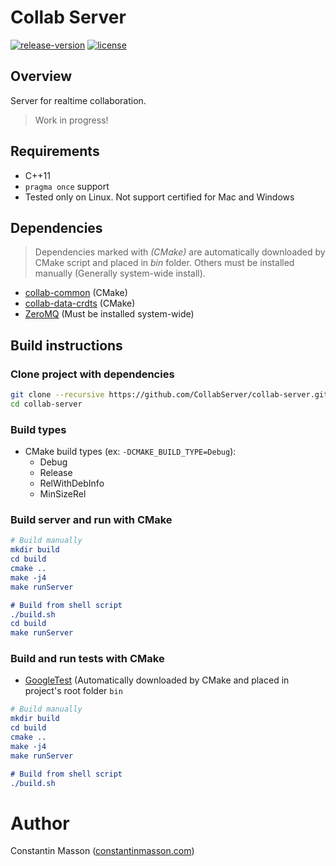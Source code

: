 # Collab Server

[![release-version](https://img.shields.io/badge/release-no--release-red.svg)]()
[![license](https://img.shields.io/badge/license-LGPLv3.0-blue.svg)](https://github.com/CollabServer/collab-server/blob/dev/LICENSE.txt)


## Overview
Server for realtime collaboration.
> Work in progress!


## Requirements
- C++11
- `pragma once` support
- Tested only on Linux. Not support certified for Mac and Windows


## Dependencies
> Dependencies marked with *(CMake)* are automatically downloaded by CMake
> script and placed in *bin* folder.
> Others must be installed manually (Generally system-wide install).
- [collab-common](https://github.com/CollabServer/collab-common.git) (CMake)
- [collab-data-crdts](https://github.com/CollabServer/collab-data-crdts.git) (CMake)
- [ZeroMQ](http://zeromq.org/) (Must be installed system-wide)


## Build instructions

### Clone project with dependencies
```bash
git clone --recursive https://github.com/CollabServer/collab-server.git
cd collab-server
```

### Build types
- CMake build types (ex: `-DCMAKE_BUILD_TYPE=Debug`):
    - Debug
    - Release
    - RelWithDebInfo
    - MinSizeRel

### Build server and run with CMake
```cmake
# Build manually
mkdir build
cd build
cmake ..
make -j4
make runServer

# Build from shell script
./build.sh
cd build
make runServer
```

### Build and run tests with CMake
- [GoogleTest](https://github.com/google/googletest)
(Automatically downloaded by CMake and placed in project's root folder `bin`
```cmake
# Build manually
mkdir build
cd build
cmake ..
make -j4
make runServer

# Build from shell script
./build.sh
```


# Author
Constantin Masson ([constantinmasson.com](http://constantinmasson.com/))


